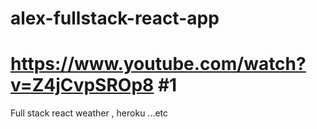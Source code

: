# alex-fullstack-react-app
# https://www.youtube.com/watch?v=Z4jCvpSROp8       #1
Full stack react  weather , heroku ...etc
